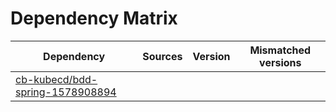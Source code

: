 # Dependency Matrix

Dependency | Sources | Version | Mismatched versions
---------- | ------- | ------- | -------------------
[cb-kubecd/bdd-spring-1578908894](https://github.com/cb-kubecd/bdd-spring-1578908894.git) |  | []() | 
